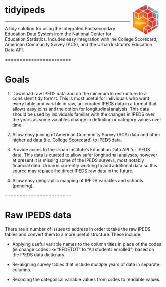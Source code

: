 
<!-- README.md is generated from README.Rmd. Please edit that file -->

# tidyipeds <img src="tidyipeds.png" align="right" height = "20%" width = "20%" />

-----

A tidy solution for using the Integrated Postsecondary Education Data
System from the National Center for Education Statistics. Includes easy
integration with the College Scorecard, American Community Survey (ACS),
and the Urban Institute’s Education Data API.

\=======================

# Goals

1.  Download raw IPEDS data and do the minimum to restructure to a
    consistent tidy format. This is most useful for individuals who want
    every table and variable in raw, un-curated IPEDS data in a format
    that allows easy joins and the option for longitudinal analysis.
    This data should be used by individuals familiar with the changes in
    IPEDS over the years as some variables change in definition or
    category values over time.

2.  Allow easy joining of American Community Survey (ACS) data and other
    higher ed data (i.e. College Scorecard) to IPEDS data.

3.  Provide acces to the Urban Institute’s Education Data API for IPEDS
    data. This data is curated to allow safer longitudinal analyses,
    however at present it is missing some of the IPEDS surveys, most
    notably financial data. Urban is currently working to add additional
    data so this source may replace the direct IPEDS raw data in the
    future.

4.  Allow easy geographic mapping of IPEDS variables and schools
    (pending).

\=======================

# Raw IPEDS data

There are a number of issues to address in order to take the raw IPEDS
tables and convert them to a more useful structure. These include:

  - Applying useful variable names to the column titles in place of the
    codes (ie change codes like “EFDETOT” to “All students enrolled”)
    based on the IPEDS data dictionary.

  - Re-aligning survey tables that include multiple years of data in
    separate columns.

  - Recoding the categorical variable values from codes to readable
    values.
